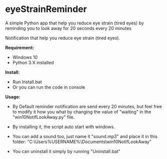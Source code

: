 # eyeStrainReminder
A simple Python app that help you reduce eye strain (tired eyes) by reminding you to look away for 20 seconds every 20 minutes

Notification that help you reduce eye strain (tired eyes).

**Requirement:**
- Windows 10
- Python 3.X installed

**Install:**
- Run Install.bat
- Or you can run the code in console

**Usage:**
- By Default reminder notification are send every 20 minutes, but feel free to modify it how you what by changing the value of "waiting" in the "win10NotifLookAway.py" file.
  
- By installing it, the script auto start with windows.

- You can add a sound too, just name it "sound.mp3" and place it in this folder: "C:\Users\%USERNAME%\Documents\win10NotifLookAway"
  
- You can uninstall it simply by running "Uninstall.bat"
